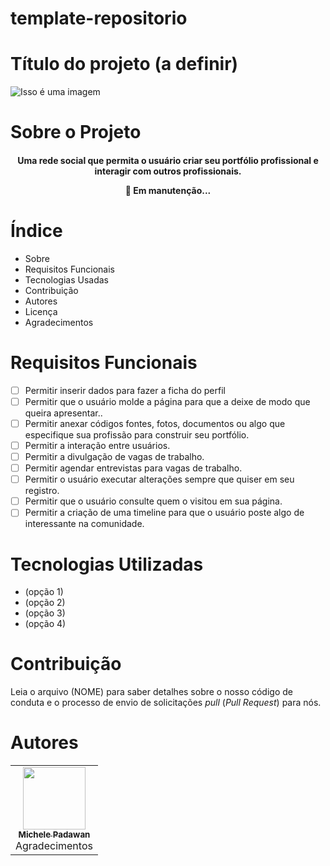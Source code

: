 #  template-repositorio

# Título do projeto (a definir)

![Isso é uma imagem]( https://url.gratis/Un5evV)
# Sobre o Projeto

<h4 align = "center">
  Uma rede social que permita o usuário criar seu portfólio profissional e interagir com outros profissionais. 
  
  
  
  :construction: Em manutenção... 
  
 </h4>
 
 # Índice 
 - Sobre
 - Requisitos Funcionais
 - Tecnologias Usadas
 - Contribuição
 - Autores
 - Licença
 - Agradecimentos 

# Requisitos Funcionais
- [ ] Permitir inserir dados para fazer a ficha do perfil
- [ ] Permitir que o usuário molde a página para que a deixe de modo que queira apresentar..
- [ ] Permitir anexar códigos fontes, fotos, documentos ou algo que especifique sua profissão para construir seu portfólio.
- [ ] Permitir a interação entre usuários.
- [ ] Permitir a divulgação de vagas de trabalho.
- [ ] Permitir agendar entrevistas para vagas de trabalho.
- [ ] Permitir o usuário executar alterações sempre que quiser em seu registro.
- [ ] Permitir que o usuário consulte quem o visitou em sua página.
- [ ] Permitir a criação de uma timeline para que o usuário poste algo de interessante na comunidade. 

# Tecnologias Utilizadas

- (opção 1)
- (opção 2)
- (opção 3)
- (opção 4)

# Contribuição

Leia o arquivo (NOME) para saber detalhes sobre o nosso código de conduta e o processo de envio de solicitações _pull_ (_Pull Request_) para nós. 

# Autores


<table>
  <tbody><tr>
    <td align="center"><a href="https://github.com/Michele-Nakashima" rel="nofollow"><img src="https://avatars.githubusercontent.com/u/83414697?v=4" width="100px;" alt="" style="max-width: 100%;"><br><sub><b>Michele Padawan</b></sub></a><br><a 
    
# Agradecimentos

 

 


